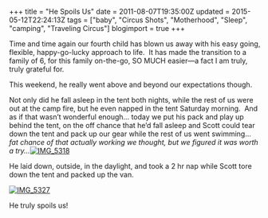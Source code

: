 +++
title = "He Spoils Us"
date = 2011-08-07T19:35:00Z
updated = 2015-05-12T22:24:13Z
tags = ["baby", "Circus Shots", "Motherhood", "Sleep", "camping", "Traveling Circus"]
blogimport = true 
+++

Time and time again our fourth child has blown us away with his easy going, flexible, happy-go-lucky approach to life.&#160; It has made the transition to a family of 6, for this family on-the-go, SO MUCH easier—a fact I am truly, truly grateful for. 

This weekend, he really went above and beyond our expectations though. 

Not only did he fall asleep in the tent both nights, while the rest of us were out at the camp fire, but he even napped in the tent Saturday morning.&#160; And as if that wasn’t wonderful enough… today we put his pack and play up behind the tent, on the off chance that he’d fall asleep and Scott could tear down the tent and pack up our gear while the rest of us went swimming… _fat chance of that actually working we thought, but we figured it was worth a try…_[![IMG_5318](https://latc.s3.amazonaws.com/wp-content/uploads/2011/08/IMG_5318.jpg "IMG_5318")](https://latc.s3.amazonaws.com/wp-content/uploads/2011/08/IMG_5318.jpg)

He laid down, outside, in the daylight, and took a 2 hr nap while Scott tore down the tent and packed up the van.&#160; 

[![IMG_5327](https://latc.s3.amazonaws.com/wp-content/uploads/2011/08/IMG_5327.jpg "IMG_5327")](https://latc.s3.amazonaws.com/wp-content/uploads/2011/08/IMG_5327.jpg)

He truly spoils us!
